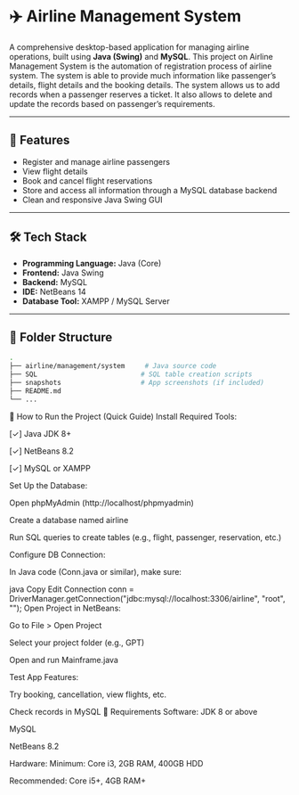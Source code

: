 # ✈️ Airline Management System

A comprehensive desktop-based application for managing airline operations, built using **Java (Swing)** and **MySQL**.
This project on Airline Management System is the automation of registration process of
airline system. The system is able to provide much information like passenger’s details, flight
details and the booking details. The system allows us to add records when a passenger reserves a ticket. It also allows to delete and update the records based on passenger’s requirements.

---

## 🚀 Features

- Register and manage airline passengers
- View flight details
- Book and cancel flight reservations
- Store and access all information through a MySQL database backend
- Clean and responsive Java Swing GUI

---

## 🛠 Tech Stack

- **Programming Language:** Java (Core)
- **Frontend:** Java Swing
- **Backend:** MySQL
- **IDE:** NetBeans 14
- **Database Tool:** XAMPP / MySQL Server

---

## 📁 Folder Structure

```bash
.
├── airline/management/system     # Java source code
├── SQL                          # SQL table creation scripts
├── snapshots                    # App screenshots (if included)
├── README.md
└── ...
```

🚀 How to Run the Project (Quick Guide)
Install Required Tools:

[✓] Java JDK 8+

[✓] NetBeans 8.2

[✓] MySQL or XAMPP

Set Up the Database:

Open phpMyAdmin (http://localhost/phpmyadmin)

Create a database named airline

Run SQL queries to create tables (e.g., flight, passenger, reservation, etc.)

Configure DB Connection:

In Java code (Conn.java or similar), make sure:

java
Copy
Edit
Connection conn = DriverManager.getConnection("jdbc:mysql://localhost:3306/airline", "root", "");
Open Project in NetBeans:

Go to File > Open Project

Select your project folder (e.g., GPT)

Open and run Mainframe.java

Test App Features:

Try booking, cancellation, view flights, etc.

Check records in MySQL
📌 Requirements
Software:
JDK 8 or above

MySQL

NetBeans 8.2

Hardware:
Minimum: Core i3, 2GB RAM, 400GB HDD

Recommended: Core i5+, 4GB RAM+



